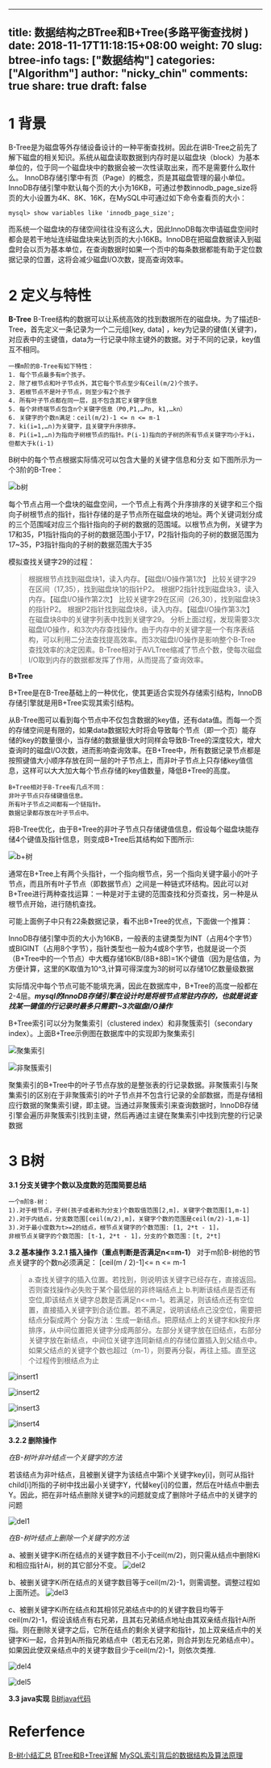 
---
title: 数据结构之BTree和B+Tree(多路平衡查找树 )
date: 2018-11-17T11:18:15+08:00
weight: 70
slug: btree-info
tags: ["数据结构"]
categories: ["Algorithm"]
author: "nicky_chin"
comments: true
share: true
draft: false
---




# 1 背景
B-Tree是为磁盘等外存储设备设计的一种平衡查找树。因此在讲B-Tree之前先了解下磁盘的相关知识。系统从磁盘读取数据到内存时是以磁盘块（block）为基本单位的，位于同一个磁盘块中的数据会被一次性读取出来，而不是需要什么取什么。
InnoDB存储引擎中有页（Page）的概念，页是其磁盘管理的最小单位。InnoDB存储引擎中默认每个页的大小为16KB，可通过参数innodb_page_size将页的大小设置为4K、8K、16K，在MySQL中可通过如下命令查看页的大小：
```
mysql> show variables like 'innodb_page_size';
```

而系统一个磁盘块的存储空间往往没有这么大，因此InnoDB每次申请磁盘空间时都会是若干地址连续磁盘块来达到页的大小16KB。InnoDB在把磁盘数据读入到磁盘时会以页为基本单位，在查询数据时如果一个页中的每条数据都能有助于定位数据记录的位置，这将会减少磁盘I/O次数，提高查询效率。


# 2 定义与特性
**B-Tree**
B-Tree结构的数据可以让系统高效的找到数据所在的磁盘块。为了描述B-Tree，首先定义一条记录为一个二元组[key, data] ，key为记录的键值(关键字)，对应表中的主键值，data为一行记录中除主键外的数据。对于不同的记录，key值互不相同。

```
一棵m阶的B-Tree有如下特性： 
1. 每个节点最多有m个孩子。 
2. 除了根节点和叶子节点外，其它每个节点至少有Ceil(m/2)个孩子。 
3. 若根节点不是叶子节点，则至少有2个孩子 
4. 所有叶子节点都在同一层，且不包含其它关键字信息 
5. 每个非终端节点包含n个关键字信息（P0,P1,…Pn, k1,…kn） 
6. 关键字的个数n满足：ceil(m/2)-1 <= n <= m-1 
7. ki(i=1,…n)为关键字，且关键字升序排序。 
8. Pi(i=1,…n)为指向子树根节点的指针。P(i-1)指向的子树的所有节点关键字均小于ki，但都大于k(i-1)
```
B树中的每个节点根据实际情况可以包含大量的关键字信息和分支
如下图所示为一个3阶的B-Tree：

![b树](https://upload-images.jianshu.io/upload_images/10175660-3248451368a5f4d4.jpg?imageMogr2/auto-orient/strip%7CimageView2/2/w/1240)

每个节点占用一个盘块的磁盘空间，一个节点上有两个升序排序的关键字和三个指向子树根节点的指针，指针存储的是子节点所在磁盘块的地址。两个关键词划分成的三个范围域对应三个指针指向的子树的数据的范围域。以根节点为例，关键字为17和35，P1指针指向的子树的数据范围小于17，P2指针指向的子树的数据范围为17~35，P3指针指向的子树的数据范围大于35

模拟查找关键字29的过程：
>根据根节点找到磁盘块1，读入内存。【磁盘I/O操作第1次】
比较关键字29在区间（17,35），找到磁盘块1的指针P2。
根据P2指针找到磁盘块3，读入内存。【磁盘I/O操作第2次】
比较关键字29在区间（26,30），找到磁盘块3的指针P2。
根据P2指针找到磁盘块8，读入内存。【磁盘I/O操作第3次】
在磁盘块8中的关键字列表中找到关键字29。
分析上面过程，发现需要3次磁盘I/O操作，和3次内存查找操作。由于内存中的关键字是一个有序表结构，可以利用二分法查找提高效率。而3次磁盘I/O操作是影响整个B-Tree查找效率的决定因素。B-Tree相对于AVLTree缩减了节点个数，使每次磁盘I/O取到内存的数据都发挥了作用，从而提高了查询效率。


**B+Tree**

B+Tree是在B-Tree基础上的一种优化，使其更适合实现外存储索引结构，InnoDB存储引擎就是用B+Tree实现其索引结构。

从B-Tree图可以看到每个节点中不仅包含数据的key值，还有data值。而每一个页的存储空间是有限的，如果data数据较大时将会导致每个节点（即一个页）能存储的key的数量很小，当存储的数据量很大时同样会导致B-Tree的深度较大，增大查询时的磁盘I/O次数，进而影响查询效率。在B+Tree中，所有数据记录节点都是按照键值大小顺序存放在同一层的叶子节点上，而非叶子节点上只存储key值信息，这样可以大大加大每个节点存储的key值数量，降低B+Tree的高度。

```
B+Tree相对于B-Tree有几点不同：
非叶子节点只存储键值信息。
所有叶子节点之间都有一个链指针。
数据记录都存放在叶子节点中。
```

将B-Tree优化，由于B+Tree的非叶子节点只存储键值信息，假设每个磁盘块能存储4个键值及指针信息，则变成B+Tree后其结构如下图所示:

![b+树](https://upload-images.jianshu.io/upload_images/10175660-c1d98d671cac4520.jpg?imageMogr2/auto-orient/strip%7CimageView2/2/w/1240)

通常在B+Tree上有两个头指针，一个指向根节点，另一个指向关键字最小的叶子节点，而且所有叶子节点（即数据节点）之间是一种链式环结构。因此可以对B+Tree进行两种查找运算：一种是对于主键的范围查找和分页查找，另一种是从根节点开始，进行随机查找。

可能上面例子中只有22条数据记录，看不出B+Tree的优点，下面做一个推算：

InnoDB存储引擎中页的大小为16KB，一般表的主键类型为INT（占用4个字节）或BIGINT（占用8个字节），指针类型也一般为4或8个字节，也就是说一个页（B+Tree中的一个节点）中大概存储16KB/(8B+8B)=1K个键值（因为是估值，为方便计算，这里的K取值为10^3,计算可得深度为3的树可以存储10亿数量级数据

实际情况中每个节点可能不能填充满，因此在数据库中，B+Tree的高度一般都在2-4层。***mysql的InnoDB存储引擎在设计时是将根节点常驻内存的，也就是说查找某一键值的行记录时最多只需要1~3次磁盘I/O操作***

B+Tree索引可以分为聚集索引（clustered index）和非聚簇索引（secondary index）。上面B+Tree示例图在数据库中的实现即为聚集索引

![聚集索引](https://upload-images.jianshu.io/upload_images/10175660-a8b91ccfb9e05f08.png?imageMogr2/auto-orient/strip%7CimageView2/2/w/1240)

![非聚簇索引](https://upload-images.jianshu.io/upload_images/10175660-a2df181e11d23f0d.png?imageMogr2/auto-orient/strip%7CimageView2/2/w/1240)

聚集索引的B+Tree中的叶子节点存放的是整张表的行记录数据。非聚簇索引与聚集索引的区别在于非聚簇索引的叶子节点并不包含行记录的全部数据，而是存储相应行数据的聚集索引键，即主键。当通过非聚簇索引来查询数据时，InnoDB存储引擎会遍历非聚簇索引找到主键，然后再通过主键在聚集索引中找到完整的行记录数据


 # 3 B树
**3.1 分支关键字个数以及度数的范围简要总结**
```
一个m阶B-树：
1).对于根节点，子树(孩子或者称为分支)个数取值范围[2,m]，关键字个数范围[1,m-1]
2).对于内结点，分支数范围[ceil(m/2),m]，关键字个数的范围是ceil(m/2)-1,m-1]
3).对于最小度数为t>=2的结点，根节点关键字的个数范围: [1, 2*t - 1]，
非根节点关键字的个数范围: [t-1, 2*t - 1]，分支的个数范围：[t, 2*t]
```


**3.2 基本操作**
**3.2.1 插入操作（重点判断是否满足n<=m-1）**
对于m阶B-树他的节点关键字的个数n必须满足： [ceil(m / 2)-1]<= n <= m-1

>a.查找关键字的插入位置。若找到，则说明该关键字已经存在，直接返回。否则查找操作必失败于某个最低层的非终端结点上
>b.判断该结点是否还有空位,即该结点关键字总数是否满足n<=m-1。若满足，则该结点还有空位置，直接插入关键字到合适位置。若不满足，说明该结点己没空位，需要把结点分裂成两个
>分裂方法：生成一新结点。把原结点上的关键字和k按升序排序，从中间位置把关键字分成两部分。左部分关键字放在旧结点，右部分关键字放在新结点，中间位关键字连同新结点的存储位置插入到父结点中。如果父结点的关键字个数也超过（m-1），则要再分裂，再往上插。直至这个过程传到根结点为止

![insert1](https://upload-images.jianshu.io/upload_images/10175660-bc72c3b2fad1b2b6.jpg?imageMogr2/auto-orient/strip%7CimageView2/2/w/1240)

![insert2](https://upload-images.jianshu.io/upload_images/10175660-d980073e1ecb257f.jpg?imageMogr2/auto-orient/strip%7CimageView2/2/w/1240)

![insert3](https://upload-images.jianshu.io/upload_images/10175660-e9cda2f73087ae02.png?imageMogr2/auto-orient/strip%7CimageView2/2/w/1240)

![insert4](https://upload-images.jianshu.io/upload_images/10175660-dc6a23d31fe01e62.png?imageMogr2/auto-orient/strip%7CimageView2/2/w/1240)


**3.2.2 删除操作**

*在B-树叶非叶结点一个关键字的方法*

若该结点为非叶结点，且被删关键字为该结点中第i个关键字key[i]，则可从指针child[i]所指的子树中找出最小关键字Y，代替key[i]的位置，然后在叶结点中删去Y。因此，把在非叶结点删除关键字k的问题就变成了删除叶子结点中的关键字的问题

![del1](https://upload-images.jianshu.io/upload_images/10175660-cb60cbf8005371e4.jpg?imageMogr2/auto-orient/strip%7CimageView2/2/w/1240)

*在B-树叶结点上删除一个关键字的方法*

a、被删关键字Ki所在结点的关键字数目不小于ceil(m/2)，则只需从结点中删除Ki和相应指针Ai，树的其它部分不变。
![del2](https://upload-images.jianshu.io/upload_images/10175660-278f56c3febee4ca.jpg?imageMogr2/auto-orient/strip%7CimageView2/2/w/1240)

b、被删关键字Ki所在结点的关键字数目等于ceil(m/2)-1，则需调整。调整过程如上面所述。
![del3](https://upload-images.jianshu.io/upload_images/10175660-b477cb2bbf66e206.jpg?imageMogr2/auto-orient/strip%7CimageView2/2/w/1240)

c、被删关键字Ki所在结点和其相邻兄弟结点中的的关键字数目均等于ceil(m/2)-1，假设该结点有右兄弟，且其右兄弟结点地址由其双亲结点指针Ai所指。则在删除关键字之后，它所在结点的剩余关键字和指针，加上双亲结点中的关键字Ki一起，合并到Ai所指兄弟结点中（若无右兄弟，则合并到左兄弟结点中）。如果因此使双亲结点中的关键字数目少于ceil(m/2)-1，则依次类推.

![del4](https://upload-images.jianshu.io/upload_images/10175660-9dfb72ec5b23a15a.jpg?imageMogr2/auto-orient/strip%7CimageView2/2/w/1240)

![del5](https://upload-images.jianshu.io/upload_images/10175660-15695ec4fafdc96f.jpg?imageMogr2/auto-orient/strip%7CimageView2/2/w/1240)

**3.3 java实现**
[B树java代码](https://github.com/nicky-chen/Alogmi/tree/master/src/com/nicky/tree/btree)

# Referfence
[B-树小结汇总](http://www.cnblogs.com/biyeymyhjob/archive/2012/07/25/2608412.html)
[BTree和B+Tree详解](http://www.cnblogs.com/vianzhang/p/7922426.html)
[MySQL索引背后的数据结构及算法原理](http://blog.codinglabs.org/articles/theory-of-mysql-index.html)
